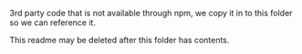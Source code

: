 3rd party code that is not available through npm, we copy it in to this folder so we can reference it.

This readme may be deleted after this folder has contents.
